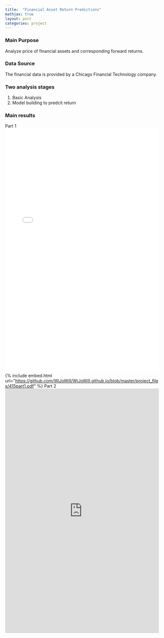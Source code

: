```yaml
---
title:  "Financial Asset Return Predictions"
mathjax: true
layout: post
categories: project
---
```


### Main Purpose
Analyze price of financial assets and corresponding forward returns.  

### Data Source
The financial data is provided by a Chicago Financial Technology company.  

### Two analysis stages
1. Basic Analysis 
2. Model building to predcit return 

### Main results
Part 1 <embed src="/project_files/415part1.pdf" type="application/pdf" width="100%" height="800"> 
{% include embed.html url="https://github.com/WiJoWill/WiJoWill.github.io/blob/master/project_files/415part1.pdf" %}
Part 2 <embed src="https://github.com/WiJoWill/WiJoWill.github.io/blob/master/project_files/415part2.pdf" type="application/pdf" width="100%" height="800">
